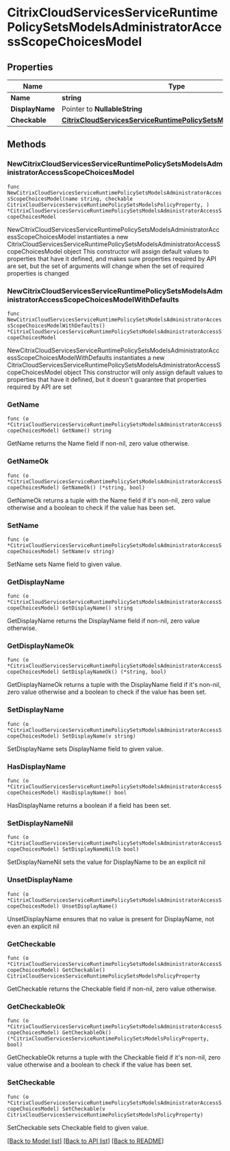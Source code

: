 # CitrixCloudServicesServiceRuntimePolicySetsModelsAdministratorAccessScopeChoicesModel

## Properties

Name | Type | Description | Notes
------------ | ------------- | ------------- | -------------
**Name** | **string** |  | 
**DisplayName** | Pointer to **NullableString** |  | [optional] 
**Checkable** | [**CitrixCloudServicesServiceRuntimePolicySetsModelsPolicyProperty**](CitrixCloudServicesServiceRuntimePolicySetsModelsPolicyProperty.md) |  | 

## Methods

### NewCitrixCloudServicesServiceRuntimePolicySetsModelsAdministratorAccessScopeChoicesModel

`func NewCitrixCloudServicesServiceRuntimePolicySetsModelsAdministratorAccessScopeChoicesModel(name string, checkable CitrixCloudServicesServiceRuntimePolicySetsModelsPolicyProperty, ) *CitrixCloudServicesServiceRuntimePolicySetsModelsAdministratorAccessScopeChoicesModel`

NewCitrixCloudServicesServiceRuntimePolicySetsModelsAdministratorAccessScopeChoicesModel instantiates a new CitrixCloudServicesServiceRuntimePolicySetsModelsAdministratorAccessScopeChoicesModel object
This constructor will assign default values to properties that have it defined,
and makes sure properties required by API are set, but the set of arguments
will change when the set of required properties is changed

### NewCitrixCloudServicesServiceRuntimePolicySetsModelsAdministratorAccessScopeChoicesModelWithDefaults

`func NewCitrixCloudServicesServiceRuntimePolicySetsModelsAdministratorAccessScopeChoicesModelWithDefaults() *CitrixCloudServicesServiceRuntimePolicySetsModelsAdministratorAccessScopeChoicesModel`

NewCitrixCloudServicesServiceRuntimePolicySetsModelsAdministratorAccessScopeChoicesModelWithDefaults instantiates a new CitrixCloudServicesServiceRuntimePolicySetsModelsAdministratorAccessScopeChoicesModel object
This constructor will only assign default values to properties that have it defined,
but it doesn't guarantee that properties required by API are set

### GetName

`func (o *CitrixCloudServicesServiceRuntimePolicySetsModelsAdministratorAccessScopeChoicesModel) GetName() string`

GetName returns the Name field if non-nil, zero value otherwise.

### GetNameOk

`func (o *CitrixCloudServicesServiceRuntimePolicySetsModelsAdministratorAccessScopeChoicesModel) GetNameOk() (*string, bool)`

GetNameOk returns a tuple with the Name field if it's non-nil, zero value otherwise
and a boolean to check if the value has been set.

### SetName

`func (o *CitrixCloudServicesServiceRuntimePolicySetsModelsAdministratorAccessScopeChoicesModel) SetName(v string)`

SetName sets Name field to given value.


### GetDisplayName

`func (o *CitrixCloudServicesServiceRuntimePolicySetsModelsAdministratorAccessScopeChoicesModel) GetDisplayName() string`

GetDisplayName returns the DisplayName field if non-nil, zero value otherwise.

### GetDisplayNameOk

`func (o *CitrixCloudServicesServiceRuntimePolicySetsModelsAdministratorAccessScopeChoicesModel) GetDisplayNameOk() (*string, bool)`

GetDisplayNameOk returns a tuple with the DisplayName field if it's non-nil, zero value otherwise
and a boolean to check if the value has been set.

### SetDisplayName

`func (o *CitrixCloudServicesServiceRuntimePolicySetsModelsAdministratorAccessScopeChoicesModel) SetDisplayName(v string)`

SetDisplayName sets DisplayName field to given value.

### HasDisplayName

`func (o *CitrixCloudServicesServiceRuntimePolicySetsModelsAdministratorAccessScopeChoicesModel) HasDisplayName() bool`

HasDisplayName returns a boolean if a field has been set.

### SetDisplayNameNil

`func (o *CitrixCloudServicesServiceRuntimePolicySetsModelsAdministratorAccessScopeChoicesModel) SetDisplayNameNil(b bool)`

 SetDisplayNameNil sets the value for DisplayName to be an explicit nil

### UnsetDisplayName
`func (o *CitrixCloudServicesServiceRuntimePolicySetsModelsAdministratorAccessScopeChoicesModel) UnsetDisplayName()`

UnsetDisplayName ensures that no value is present for DisplayName, not even an explicit nil
### GetCheckable

`func (o *CitrixCloudServicesServiceRuntimePolicySetsModelsAdministratorAccessScopeChoicesModel) GetCheckable() CitrixCloudServicesServiceRuntimePolicySetsModelsPolicyProperty`

GetCheckable returns the Checkable field if non-nil, zero value otherwise.

### GetCheckableOk

`func (o *CitrixCloudServicesServiceRuntimePolicySetsModelsAdministratorAccessScopeChoicesModel) GetCheckableOk() (*CitrixCloudServicesServiceRuntimePolicySetsModelsPolicyProperty, bool)`

GetCheckableOk returns a tuple with the Checkable field if it's non-nil, zero value otherwise
and a boolean to check if the value has been set.

### SetCheckable

`func (o *CitrixCloudServicesServiceRuntimePolicySetsModelsAdministratorAccessScopeChoicesModel) SetCheckable(v CitrixCloudServicesServiceRuntimePolicySetsModelsPolicyProperty)`

SetCheckable sets Checkable field to given value.



[[Back to Model list]](../README.md#documentation-for-models) [[Back to API list]](../README.md#documentation-for-api-endpoints) [[Back to README]](../README.md)


